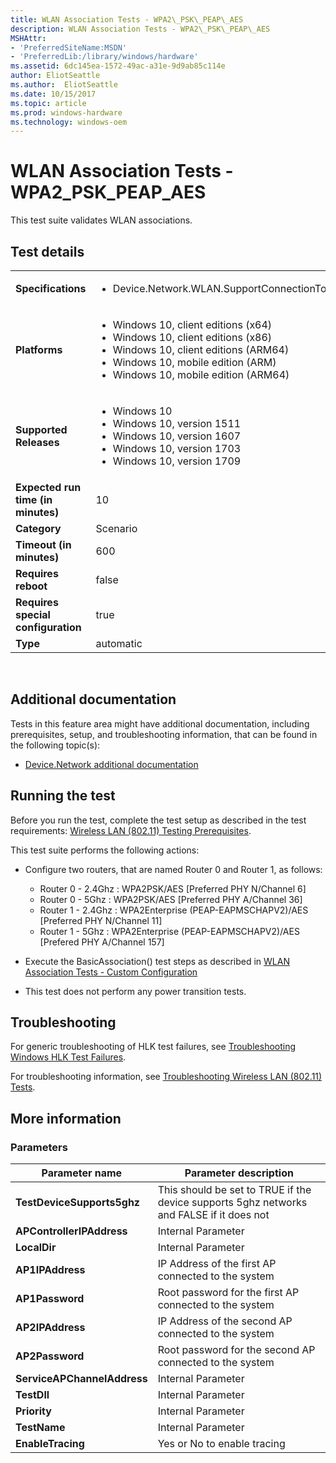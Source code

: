 ```yaml
---
title: WLAN Association Tests - WPA2\_PSK\_PEAP\_AES
description: WLAN Association Tests - WPA2\_PSK\_PEAP\_AES
MSHAttr:
- 'PreferredSiteName:MSDN'
- 'PreferredLib:/library/windows/hardware'
ms.assetid: 6dc145ea-1572-49ac-a31e-9d9ab85c114e
author: EliotSeattle
ms.author:  EliotSeattle
ms.date: 10/15/2017
ms.topic: article
ms.prod: windows-hardware
ms.technology: windows-oem
---
```


# <span id="p_hlk_test.602d00a4-d2a0-4c10-8f9c-ac0f3590d03c"></span>WLAN Association Tests - WPA2\_PSK\_PEAP\_AES


This test suite validates WLAN associations.

## Test details
|||
|---|---|
| **Specifications**  | <ul><li>Device.Network.WLAN.SupportConnectionToWiFiAP.ConnectionToWiFiAP</li></ul> |  
| **Platforms**   | <ul><li>Windows 10, client editions (x64)</li><li>Windows 10, client editions (x86)</li><li>Windows 10, client editions (ARM64)</li><li>Windows 10, mobile edition (ARM)</li><li>Windows 10, mobile edition (ARM64)</li></ul> |
| **Supported Releases** | <ul><li>Windows 10</li><li>Windows 10, version 1511</li><li>Windows 10, version 1607</li><li>Windows 10, version 1703</li><li>Windows 10, version 1709</li></ul> |
|**Expected run time (in minutes)**| 10 |
|**Category**| Scenario |
|**Timeout (in minutes)**| 600 |
|**Requires reboot**| false |
|**Requires special configuration**| true |
|**Type**| automatic |

 

## <span id="Additional_documentation"></span><span id="additional_documentation"></span><span id="ADDITIONAL_DOCUMENTATION"></span>Additional documentation


Tests in this feature area might have additional documentation, including prerequisites, setup, and troubleshooting information, that can be found in the following topic(s):

-   [Device.Network additional documentation](device-network-additional-documentation.md)

## <span id="Running_the_test"></span><span id="running_the_test"></span><span id="RUNNING_THE_TEST"></span>Running the test


Before you run the test, complete the test setup as described in the test requirements: [Wireless LAN (802.11) Testing Prerequisites](wireless-lan--80211--testing-prerequisites.md).

This test suite performs the following actions:

-   Configure two routers, that are named Router 0 and Router 1, as follows:

    -   Router 0 - 2.4Ghz : WPA2PSK/AES \[Preferred PHY N/Channel 6\]
    -   Router 0 - 5Ghz : WPA2PSK/AES \[Preferred PHY A/Channel 36\]
    -   Router 1 - 2.4Ghz : WPA2Enterprise (PEAP-EAPMSCHAPV2)/AES \[Preferred PHY N/Channel 11\]
    -   Router 1 - 5Ghz : WPA2Enterprise (PEAP-EAPMSCHAPV2)/AES \[Prefered PHY A/Channel 157\]

-   Execute the BasicAssociation() test steps as described in [WLAN Association Tests - Custom Configuration](41e3400d-08da-424b-becd-fe3e8952bbca.md)
-   This test does not perform any power transition tests.

## <span id="Troubleshooting"></span><span id="troubleshooting"></span><span id="TROUBLESHOOTING"></span>Troubleshooting


For generic troubleshooting of HLK test failures, see [Troubleshooting Windows HLK Test Failures](..\user\troubleshooting-windows-hlk-test-failures.md).

For troubleshooting information, see [Troubleshooting Wireless LAN (802.11) Tests](troubleshooting-wireless-lan--80211--tests.md).

## <span id="More_information"></span><span id="more_information"></span><span id="MORE_INFORMATION"></span>More information


### <span id="Parameters"></span><span id="parameters"></span><span id="PARAMETERS"></span>Parameters

| Parameter name              | Parameter description                                                                    |
|-----------------------------|------------------------------------------------------------------------------------------|
| **TestDeviceSupports5ghz**  | This should be set to TRUE if the device supports 5ghz networks and FALSE if it does not |
| **APControllerIPAddress**   | Internal Parameter                                                                       |
| **LocalDir**                | Internal Parameter                                                                       |
| **AP1IPAddress**            | IP Address of the first AP connected to the system                                       |
| **AP1Password**             | Root password for the first AP connected to the system                                   |
| **AP2IPAddress**            | IP Address of the second AP connected to the system                                      |
| **AP2Password**             | Root password for the second AP connected to the system                                  |
| **ServiceAPChannelAddress** | Internal Parameter                                                                       |
| **TestDll**                 | Internal Parameter                                                                       |
| **Priority**                | Internal Parameter                                                                       |
| **TestName**                | Internal Parameter                                                                       |
| **EnableTracing**           | Yes or No to enable tracing                                                              |

 

 

 






